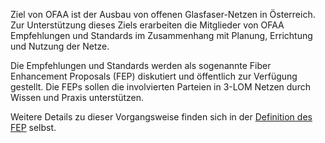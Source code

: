 Ziel von OFAA ist der Ausbau von offenen Glasfaser-Netzen in Österreich. Zur Unterstützung dieses Ziels erarbeiten die Mitglieder von OFAA Empfehlungen und Standards im Zusammenhang mit Planung, Errichtung und Nutzung der Netze.

Die Empfehlungen und Standards werden als sogenannte Fiber Enhancement Proposals (FEP) diskutiert und öffentlich zur Verfügung gestellt. Die FEPs sollen die involvierten Parteien in 3-LOM Netzen durch Wissen und Praxis unterstützen.

Weitere Details zu dieser Vorgangsweise finden sich in der [Definition des FEP](fep001_feb-workflow.md) selbst.

